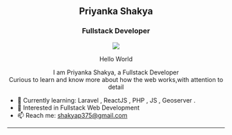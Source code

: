 <h2 align="center">Priyanka Shakya</h2>
<h3 align="center"> Fullstack Developer </h3>
  <p align="center">
<img src="https://user-images.githubusercontent.com/74038190/225813708-98b745f2-7d22-48cf-9150-083f1b00d6c9.gif"/>
  </p>
<p align="center">Hello World </p>
<p align="center"> I am Priyanka Shakya, a Fullstack Developer <br>Curious to learn and know more about how the web works,with attention to detail</p>

- 🌱 Currently learning: Laravel , ReactJS , PHP , JS , Geoserver .
- 🤔 Interested in Fullstack Web Development
- 📫 Reach me: shakyap375@gmail.com

<hr/>
